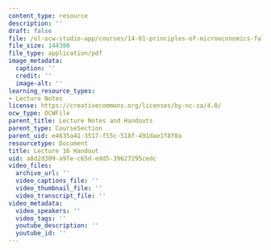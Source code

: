 ```yaml
---
content_type: resource
description: ''
draft: false
file: /ol-ocw-studio-app/courses/14-01-principles-of-microeconomics-fall-2018/a8d2d309a9fec65dedd539627295cedc_MIT14_01F18_handout16.pdf
file_size: 144380
file_type: application/pdf
image_metadata:
  caption: ''
  credit: ''
  image-alt: ''
learning_resource_types:
- Lecture Notes
license: https://creativecommons.org/licenses/by-nc-sa/4.0/
ocw_type: OCWFile
parent_title: Lecture Notes and Handouts
parent_type: CourseSection
parent_uid: e4635a41-3517-f55c-518f-491dae1f8f0a
resourcetype: Document
title: Lecture 16 Handout
uid: a8d2d309-a9fe-c65d-edd5-39627295cedc
video_files:
  archive_url: ''
  video_captions_file: ''
  video_thumbnail_file: ''
  video_transcript_file: ''
video_metadata:
  video_speakers: ''
  video_tags: ''
  youtube_description: ''
  youtube_id: ''
---
```

